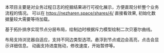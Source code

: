 
本项目主要是对业务过程日志的挖掘结果进行可视化展示，方便直观分析整个业务流程的情况。
可以在 https://nezharen.space/shares/4/ 直接看效果, 初始化数据量较大需要等待加载。

基于拓扑排序实现节点分层布局，绘制边时根据斥力模型绘制二次贝塞尔曲线。

布局支持浏览器自适应，支持不同边类型选项。悬浮到节点或边会高亮，点击会显示详细信息。
动画支持进度拖动，修改速度，开始暂停等。
